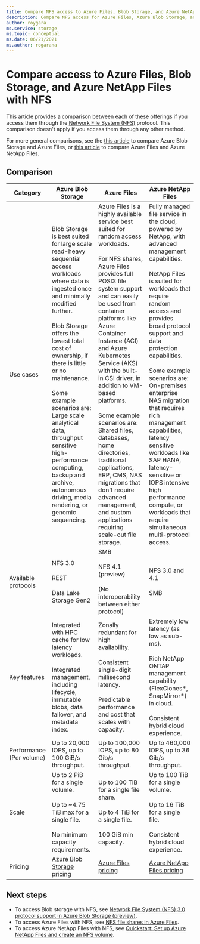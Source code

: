 ```yaml
---
title: Compare NFS access to Azure Files, Blob Storage, and Azure NetApp Files
description: Compare NFS access for Azure Files, Azure Blob Storage, and Azure NetApp Files.
author: roygara
ms.service: storage
ms.topic: conceptual
ms.date: 06/21/2021
ms.author: rogarana
---
```


# Compare access to Azure Files, Blob Storage, and Azure NetApp Files with NFS

This article provides a comparison between each of these offerings if you access them through the [Network File System (NFS)](https://en.wikipedia.org/wiki/Network_File_System) protocol. This comparison doesn't apply if you access them through any other method.

For more general comparisons, see the [this article](storage-introduction.md) to compare Azure Blob Storage and Azure Files, or [this article](../files/storage-files-netapp-comparison.md) to compare Azure Files and Azure NetApp Files.

## Comparison

|Category  |Azure Blob Storage  |Azure Files  |Azure NetApp Files  |
|---------|---------|---------|---------|
|Use cases     |Blob Storage is best suited for large scale read-heavy sequential access workloads where data is ingested once and minimally modified further.<br></br>Blob Storage offers the lowest total cost of ownership, if there is little or no maintenance.<br></br>Some example scenarios are: Large scale analytical data, throughput sensitive high-performance computing, backup and archive, autonomous driving, media rendering, or genomic sequencing.         |Azure Files is a highly available service best suited for random access workloads.<br></br>For NFS shares, Azure Files provides full POSIX file system support and can easily be used from container platforms like Azure Container Instance (ACI) and Azure Kubernetes Service (AKS) with the built-in CSI driver, in addition to VM-based platforms.<br></br>Some example scenarios are: Shared files, databases, home directories, traditional applications, ERP, CMS, NAS migrations that don't require advanced management, and custom applications requiring scale-out file storage.         |Fully managed file service in the cloud, powered by NetApp, with advanced management capabilities.<br></br>NetApp Files is suited for workloads that require random access and provides broad protocol support and data protection capabilities.<br></br>Some example scenarios are: On-premises enterprise NAS migration that requires rich management capabilities, latency sensitive workloads like SAP HANA, latency-sensitive or IOPS intensive high performance compute, or workloads that require simultaneous multi-protocol access.         |
|Available protocols     |NFS 3.0<br></br>REST<br></br>Data Lake Storage Gen2         |SMB<br><br>NFS 4.1 (preview)<br></br> (No interoperability between either protocol)         |NFS 3.0 and 4.1<br></br>SMB         |
|Key features     | Integrated with HPC cache for low latency workloads. <br> </br> Integrated management, including lifecycle, immutable blobs, data failover, and metadata index.         | Zonally redundant for high availability. <br></br> Consistent single-digit millisecond latency. <br></br>Predictable performance and cost that scales with capacity.         |Extremely low latency (as low as sub-ms).<br></br>Rich NetApp ONTAP management capability (FlexClones*, SnapMirror*) in cloud.<br></br>Consistent hybrid cloud experience.         |
|Performance (Per volume)     |Up to 20,000 IOPS, up to 100 GiB/s throughput.         |Up to 100,000 IOPS, up to 80 Gib/s throughput.         |Up to 460,000 IOPS, up to 36 Gib/s throughput.         |
|Scale     | Up to 2 PiB for a single volume. <br></br> Up to ~4.75 TiB max for a single file.<br></br>No minimum capacity requirements.         |Up to 100 TiB for a single file share.<br></br>Up to 4 TiB for a single file.<br></br>100 GiB min capacity.         |Up to 100 TiB for a single volume.<br></br>Up to 16 TiB for a single file.<br></br>Consistent hybrid cloud experience.         |
|Pricing     |[Azure Blob Storage pricing](https://azure.microsoft.com/pricing/details/storage/blobs/)         |[Azure Files pricing](https://azure.microsoft.com/pricing/details/storage/files/)         |[Azure NetApp Files pricing](https://azure.microsoft.com/pricing/details/netapp/)         |


## Next steps

- To access Blob storage with NFS, see [Network File System (NFS) 3.0 protocol support in Azure Blob Storage (preview)](../blobs/network-file-system-protocol-support.md).
- To access Azure Files with NFS, see [NFS file shares in Azure Files](../files/files-nfs-protocol.md).
- To access Azure NetApp Files with NFS, see [Quickstart: Set up Azure NetApp Files and create an NFS volume](../../azure-netapp-files/azure-netapp-files-quickstart-set-up-account-create-volumes.md).